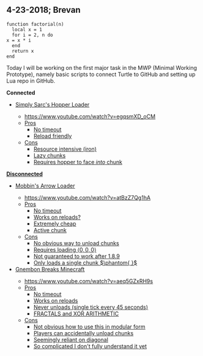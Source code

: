  4-23-2018; Brevan
 -
 

    function factorial(n)
	  local x = 1
	  for i = 2, n do
    x = x * i
	  end
	  return x
	end

Today I will be working on the first major task in the MWP (Minimal Working Prototype), namely basic scripts to connect Turtle to GitHub and setting up Lua repo in GitHub.

**Connected**
-  <u>Simply Sarc's Hopper Loader
	- https://www.youtube.com/watch?v=egqsmXD_oCM
	- Pros
		- No timeout
		- Reload friendly
	- Cons
		- Resource intensive (iron)
		- Lazy chunks
		- Requires hopper to face *into* chunk

**Disconnected**
- <u>Mobbin's Arrow Loader
	- https://www.youtube.com/watch?v=atBzZ7Qg1hA
	- Pros
		- No timeout
		- Works on reloads?
		- Extremely cheap
		- Active chunk
	- Cons
		- No obvious way to unload chunks
		- Requires loading $\langle0,0,0\rangle$
		- Not guaranteed to work after 1.8.9
		- Only loads a single chunk
		$\phantom{ }$
- <u>Gnembon Breaks Minecraft
	- https://www.youtube.com/watch?v=aeq5GZxRH9s
	- Pros
		- No timeout
		- Works on reloads
		- Never unloads (single tick every 45 seconds)
		- FRACTALS and XOR ARITHMETIC
	- Cons
		- Not obvious how to use this in modular form
		- Players can accidentally unload chunks
		- Seemingly reliant on diagonal
		- So complicated I don't fully understand it yet
<!--stackedit_data:
eyJoaXN0b3J5IjpbLTIwNzQ1ODE5NTddfQ==
-->